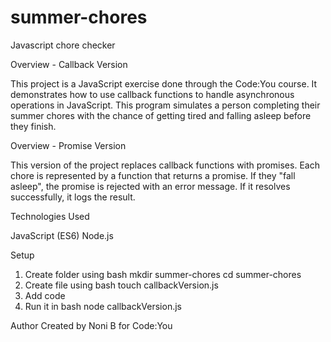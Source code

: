 # summer-chores
Javascript chore checker

Overview - Callback Version

This project is a JavaScript exercise done through the Code:You course.
It demonstrates how to use callback functions to handle asynchronous operations in JavaScript.
This program simulates a person completing their summer chores with the chance of getting tired and falling asleep before they finish.

Overview - Promise Version

This version of the project replaces callback functions with promises. 
Each chore is represented by a function that returns a promise.
If they "fall asleep", the promise is rejected with an error message. 
If it resolves successfully, it logs the result.

Technologies Used

JavaScript (ES6)
Node.js

Setup

1. Create folder using bash
mkdir summer-chores
cd summer-chores
2. Create file using bash
touch callbackVersion.js
3. Add code
4. Run it in bash
node callbackVersion.js



Author
Created by Noni B for Code:You